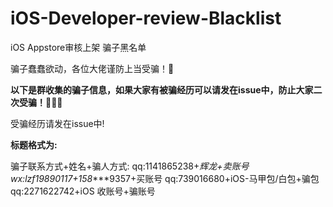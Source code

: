 # iOS-Developer-review-Blacklist
iOS Appstore审核上架 骗子黑名单

骗子蠢蠢欲动，各位大佬谨防上当受骗！🤗


**以下是群收集的骗子信息，如果大家有被骗经历可以请发在issue中，防止大家二次受骗！👏👏👏**

受骗经历请发在issue中!


**标题格式为:**

骗子联系方式+姓名+骗人方式:
qq:1141865238+*辉龙+卖账号
wx:lzf19890117+158****9357+买账号
qq:739016680+iOS-马甲包/白包+骗包
qq:2271622742+iOS 收账号+骗账号
